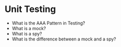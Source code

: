# Unit Testing

- What is the AAA Pattern in Testing?
- What is a mock?
- What is a spy?
- What is the difference between a mock and a spy?